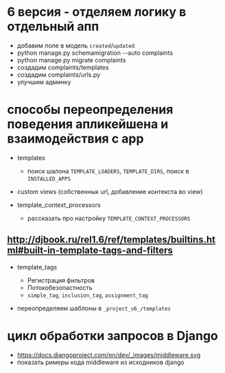 # 6 версия - отделяем логику в отдельный апп #

* добавим поле в модель `created`/`updated`
* python manage.py schemamigration --auto complaints
* python manage.py migrate complaints
* создадим complaints/templates
* создадим complaints/urls.py
* улучшим админку


# способы переопределения поведения апликейшена и взаимодействия с app #

* templates
  * поиск шалона `TEMPLATE_LOADERS`, `TEMPLATE_DIRS`, поиск в `INSTALLED_APPS`

* custom views (собственнык url, добавление контекста во view)

* template_context_processors
  * рассказать про настройку `TEMPLATE_CONTEXT_PROCESSORS`

## http://djbook.ru/rel1.6/ref/templates/builtins.html#built-in-template-tags-and-filters ##
* template_tags
  * Регистрация фильтров
  * Потокобезопастность
  * `simple_tag`, `inclusion_tag`, `assignment_tag`

* переопределяем шаблоны в `_project_v6_/templates`

# цикл обработки запросов в Django #

* https://docs.djangoproject.com/en/dev/_images/middleware.svg
* показать римеры кода middleware из исходников django

